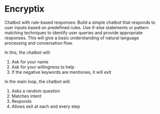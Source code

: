 # Encryptix
Chatbot with rule-based responses: Build a simple chatbot that responds to user inputs based on predefined rules. Use if-else statements or pattern matching techniques to identify user queries and provide appropriate responses. This will give a basic understanding of natural language processing and conversation flow.

In this, the chatbot will:
1. Ask for your name
2. Ask for your willingness to help
3. If the negative keywords are mentiones, it will exit

In the main loop, the chatbot will:
1. Asks a random question
2. Matches intent
3. Responds
4. Allows exit at each and every step
